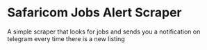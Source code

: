 # Safaricom Jobs Alert Scraper
 A simple scraper that looks for jobs and sends you a notification on telegram every time there is a new listing
